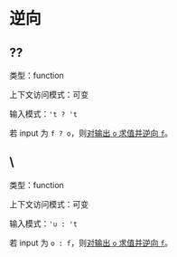 # 逆向

## ??

类型：function

上下文访问模式：可变

输入模式：`'t ? 't`

若 input 为 `f ? o`，则[对输出 `o` 求值并逆向 `f`](../求值.md#对输出求值并逆向)。

## \\

类型：function

上下文访问模式：可变

输入模式：`'u : 't`

若 input 为 `o : f`，则[对输出 `o` 求值并逆向 `f`](../求值.md#对输出求值并逆向)。
